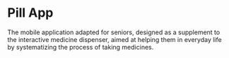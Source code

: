 # Pill App
The mobile application adapted for seniors, designed as a supplement to the interactive medicine dispenser, aimed at helping them in everyday life by systematizing the process of taking medicines.
